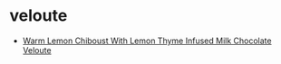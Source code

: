 # veloute

 * [Warm Lemon Chiboust With Lemon Thyme Infused Milk Chocolate Veloute](../index/w/warm-lemon-chiboust-with-lemon-thyme-infused-milk-chocolate-veloute-236370.json)
